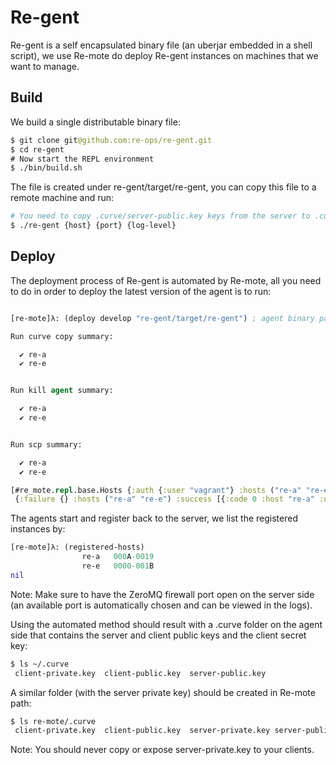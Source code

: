 # Re-gent

Re-gent is a self encapsulated binary file (an uberjar embedded in a shell script), we use Re-mote do deploy Re-gent instances on machines that we want to manage.

## Build

We build a single distributable binary file:

```clojure
$ git clone git@github.com:re-ops/re-gent.git
$ cd re-gent
# Now start the REPL environment
$ ./bin/build.sh
```

The file is created under re-gent/target/re-gent, you can copy this file to a remote machine and run:

```bash
# You need to copy .curve/server-public.key keys from the server to .curve
$ ./re-gent {host} {port} {log-level}
```


## Deploy

The deployment process of Re-gent is automated by Re-mote, all you need to do in order to deploy the latest version of the agent is to run:

```clojure

[re-mote]λ: (deploy develop "re-gent/target/re-gent") ; agent binary path

Run curve copy summary:

  ✔ re-a
  ✔ re-e


Run kill agent summary:

  ✔ re-a
  ✔ re-e


Run scp summary:

  ✔ re-a
  ✔ re-e

[#re_mote.repl.base.Hosts {:auth {:user "vagrant"} :hosts ("re-a" "re-e")}
 {:failure {} :hosts ("re-a" "re-e") :success [{:code 0 :host "re-a" :uuid "d2687d896054430ea84df44ae54d5b92"} {:code 0 :host "re-e" :uuid "d52e9260043c4eb787526eaebba16c11"}]}]

```

The agents start and register back to the server, we list the registered instances by:

```clojure
[re-mote]λ: (registered-hosts)
                re-a   000A-0019
                re-e   0000-001B
nil

```

Note: Make sure to have the ZeroMQ firewall port open on the server side (an available port is automatically chosen and can be viewed in the logs).

Using the automated method should result with a .curve folder on the agent side that contains the server and client public keys and the client secret key:

```bash
$ ls ~/.curve
 client-private.key  client-public.key  server-public.key
```

A similar folder (with the server private key) should be created in Re-mote path:
```bash
$ ls re-mote/.curve
 client-private.key  client-public.key  server-private.key server-public.key
```

Note: You should never copy or expose server-private.key to your clients.
